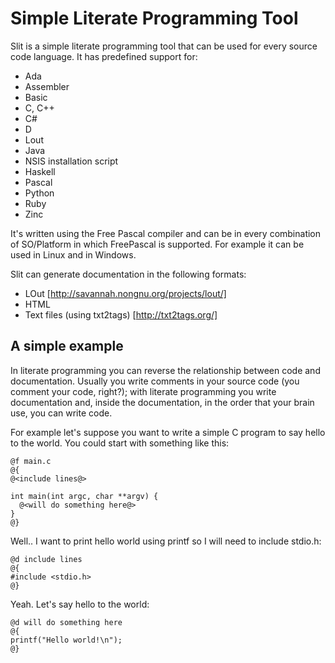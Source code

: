 Simple Literate Programming Tool
================================

Slit is a simple literate programming tool that can be used for every
source code language. It has predefined support for:

* Ada
* Assembler
* Basic
* C, C++
* C#
* D
* Lout
* Java
* NSIS installation script
* Haskell
* Pascal
* Python
* Ruby
* Zinc

It's written using the Free Pascal compiler and can be in every
combination of SO/Platform in which FreePascal is supported. For
example it can be used in Linux and in Windows.

Slit can generate documentation in the following formats:

* LOut [http://savannah.nongnu.org/projects/lout/]
* HTML
* Text files (using txt2tags) [http://txt2tags.org/]

A simple example
----------------

In literate programming you can reverse the relationship between code
and documentation. Usually you write comments in your source code (you
comment your code, right?); with literate programming you write
documentation and, inside the documentation, in the order that your
brain use, you can write code.

For example let's suppose you want to write a simple C program to say
hello to the world. You could start with something like this:

    @f main.c
    @{
    @<include lines@>
    
    int main(int argc, char **argv) {
      @<will do something here@>
    }
    @}

Well.. I want to print hello world using printf so I will need to
include stdio.h:

    @d include lines
    @{
    #include <stdio.h>
    @}
    
Yeah. Let's say hello to the world:

    @d will do something here
    @{
    printf("Hello world!\n");
    @}
    

